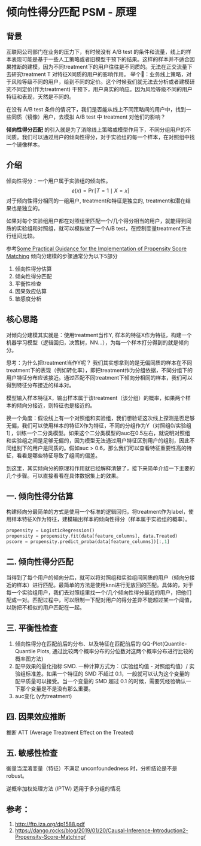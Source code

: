 # 倾向性得分匹配 PSM - 原理

## 背景
互联网公司部门在业务的压力下，有时候没有 A/B test 的条件和流量，线上的样本表现可能是基于一些人工策略或者旧模型干预下的结果。这样的样本并不适合因果推断的建模，因为不同treatment下的用户往往是不同质的。无法在正交流量下去研究treatment T 对特征X同质的用户的影响作用。
举个🌰：业务线上策略，对于风险等级不同的用户，给到不同的定价。这个时候我们就无法去分析或者建模研究不同定价(作为treatment) 干预下，用户真实的响应。因为风险等级不同的用户特征和表现，天然是不同的。

在没有 A/B test 条件的情况下，我们是否能从线上不同策略间的用户中，找到一些同质（镜像）用户，去模拟 A/B test 中 treatment 对他们的影响？

**倾向性得分匹配** 的引入就是为了消除线上策略或模型作用下，不同分组用户的不同质。我们可以通过用户的倾向性得分，对于实验组的每一个样本，在对照组中找一个镜像样本。

## 介绍
倾向性得分：一个用户属于实验组的倾向性。
$$
e(x)=\operatorname{Pr}[T=1 \mid X=x]
$$
对于倾向性得分相同的一组用户, treatment和特征是独立的, treatment和潜在结果也是独立的。

如果对每个实验组用户都在对照组里匹配一个/几个得分相当的用户，就能得到同质的实验组和对照组，就可以模拟做了一个A/B test，在控制变量treatment下进行组间比较。

参考[Some Practical Guidance for the Implementation of Propensity Score Matching](http://ftp.iza.org/dp1588.pdf) 倾向分建模的步骤通常分为以下5部分
1. 倾向性得分估算
2. 倾向性得分匹配
3. 平衡性检查
4. 因果效应估算
5. 敏感度分析

## 核心思路
对倾向分建模其实就是：使用treatment当作Y, 样本的特征X作为特征，构建一个机器学习模型（逻辑回归，决策树，NN...），为每一个样本打分得到的就是倾向分。

思考：为什么把treatment当作Y呢？
我们其实想拿到的是无偏同质的样本在不同treatment下的表现（例如转化率），即把treatment作为分组依据，不同分组下的用户特征分布应该接近。通过匹配不同treatment下倾向分相同的样本，我们可以得到特征分布接近的样本对。

模型输入样本特征X，输出样本属于该treatment（该分组）的概率，如果两个样本的倾向分接近，则特征也是接近的。

换一个角度：假设线上有一个对照组和实验组，我们想验证这次线上探测是否足够无偏，我们可以使用样本的特征X作为特征，不同的分组作为Y（对照组0/实验组1），训练一个二分类模型。如果这个二分类模型的auc在0.5左右，就说明对照组和实验组之间是足够无偏的，因为模型无法通过用户特征区别用户的组别，因此不同组别下的用户是同质的。假如auc > 0.6，那么我们可以查看特征重要性高的特征，看看是哪些特征导致了组间的偏差。

到这里，其实倾向分的原理和作用就已经解释清楚了，接下来简单介绍一下主要的几个步骤。可以直接看看在具体数据集上的效果。

## 一. 倾向性得分估算
构建倾向分最简单的方式是使用一个标准的逻辑回归，将treatment作为label，使用样本特征X作为特征，建模输出样本的倾向性得分（样本属于实验组的概率）。
```python
propensity = LogisticRegression()
propensity = propensity.fit(data[feature_columns], data.Treated)
pscore = propensity.predict_proba(data[feature_columns])[:,1]
```

## 二. 倾向性得分匹配
当得到了每个用户的倾向分后，就可以将对照组和实验组间同质的用户（倾向分接近的样本）进行匹配。最简单的方法是使用knn进行无放回的匹配。具体的，对于每一个实验组用户，我们去对照组里找一个/几个倾向性得分最近的用户，把他们配成一对。匹配过程中，可以限制一下配对用户的得分差异不能超过某一个阈值，以防把不相似的用户匹配在一起。

## 三. 平衡性检查
1. 倾向性得分在匹配前后的分布、以及特征在匹配前后的 QQ-Plot(Quantile-Quantile Plots, 通过比较两个概率分布的分位数对这两个概率分布进行比较的概率图方法)
2. 配平效果的量化指标:SMD. 一种计算方式为：（实验组均值 - 对照组均值）/ 实验组标准差。如果一个特征的 SMD 不超过 0.1，一般就可以认为这个变量的配平质量可以接受。当一个变量的 SMD 超过 0.1 的时候，需要凭经验确认一下那个变量是不是没有那么重要。
3. auc变化 (y为treatment)

## 四. 因果效应推断
推断 ATT (Average Treatment Effect on the Treated)

## 五. 敏感性检查
衡量当混淆变量（特征）不满足 unconfoundedness 时，分析结论是不是 robust。



逆概率加权处理方法 (IPTW) 适用于多分组的情况

## 参考：
1. http://ftp.iza.org/dp1588.pdf
2. https://dango.rocks/blog/2019/01/20/Causal-Inference-Introduction2-Propensity-Score-Matching/
